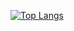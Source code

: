 [![Top Langs](https://github-readme-stats.vercel.app/api/top-langs/?username=eotw95&layout=compact&theme=vue-dark)](https://github.com/anuraghazra/github-readme-stats)
